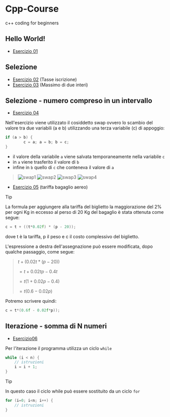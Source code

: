 # Cpp-Course
c++ coding for beginners

## Hello World!
- [Esercizio 01](https://github.com/scatanese/Cpp-Course/tree/main/Esercizio01)
## Selezione
- [Esercizio 02](https://github.com/scatanese/Cpp-Course/tree/main/Esercizio02) (Tasse iscrizione)
- [Esercizio 03](https://github.com/scatanese/Cpp-Course/tree/main/Esercizio03) (Massimo di due interi)
## Selezione - numero compreso in un intervallo
- [Esercizio 04](https://github.com/scatanese/Cpp-Course/tree/main/Esercizio04)

Nell'esercizio viene utilizzato il cosiddetto swap ovvero lo scambio del valore tra due variabili (a e b) utilizzando una terza variabile (c) di appoggio:
```cpp
if (a > b) {
        c = a; a = b; b = c;
}
```
- il valore della variabile `a` viene salvata temporaneamente nella variabile `c`
- in `a` viene trasferito il valore di `b`
- infine in `b` quello di `c` che conteneva il valore di `a`

> ![swap1](https://github.com/scatanese/Cpp-Course/assets/3177485/b6f8bfa7-de9c-4335-8e99-a9497e590e79)
> ![swap2](https://github.com/scatanese/Cpp-Course/assets/3177485/6a16c5af-db26-4615-b567-ef978cdc95de)
> ![swap3](https://github.com/scatanese/Cpp-Course/assets/3177485/69e0a034-47d0-4eea-a741-a9bb267da714)
> ![swap4](https://github.com/scatanese/Cpp-Course/assets/3177485/ead55369-eb5f-416c-9f93-a7aefead1257)

- [Esercizio 05](https://github.com/scatanese/Cpp-Course/tree/main/Esercizio05) (tariffa bagaglio aereo)

> [!TIP]
> La formula per aggiungere alla tariffa del biglietto la maggiorazione del 2% per ogni Kg in eccesso al 
perso di 20 Kg del bagaglio è stata ottenuta come segue: 
```cpp
c = t + ((t*0.02f) * (p - 20));
```
dove t è la tariffa, p il peso e c il costo complessivo del biglietto.

L'espressione a destra dell'assegnazione può essere modificata, dopo qualche passaggio, come segue:
> $t+(0.02t*(p-20))$
> 
> $= t+0.02tp-0.4t$
>
> $=t(1+0.02p-0.4)$
>
> $=t(0.6-0.02p)$

Potremo scrivere quindi:
```cpp
c = t*(0.6f - 0.02f*p));
```

## Iterazione - somma di N numeri
- [Esercizio06](https://github.com/scatanese/Cpp-Course/tree/main/Esercizio06)

Per l'iterazione il programma utilizza un ciclo `while`
```cpp
while (i < n) {
    // istruzioni
    i = i + 1;
}
```
> [!TIP]
> In questo caso il ciclo while può essere sostituito da un ciclo `for`
```cpp
for (i=0; i<n; i++) {
    // istruzioni
}
```

